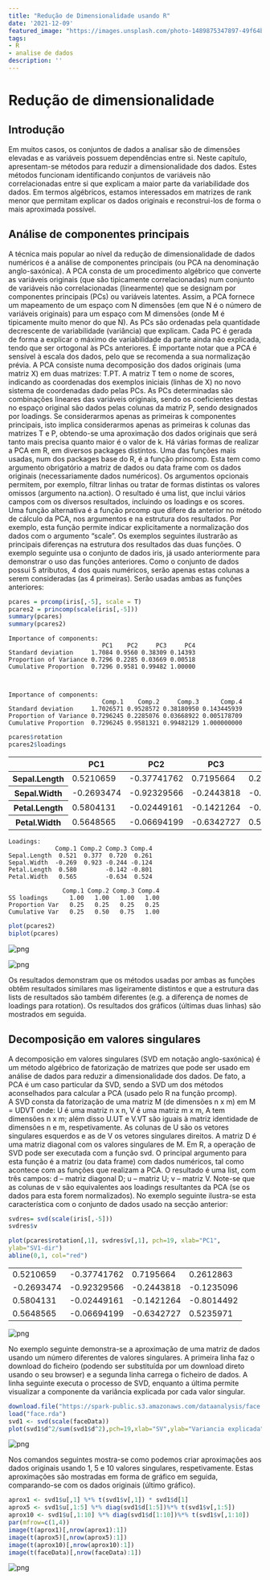 ```yaml
---
title: "Redução de Dimensionalidade usando R"
date: '2021-12-09'
featured_image: "https://images.unsplash.com/photo-1489875347897-49f64b51c1f8?ixid=MnwxMjA3fDB8MHxwaG90by1wYWdlfHx8fGVufDB8fHx8&ixlib=rb-1.2.1&auto=format&fit=crop&w=1050&q=80"
tags:
- R
- analise de dados
description: ''
---
```


# Redução de dimensionalidade 
 
## Introdução 
 
Em muitos casos, os conjuntos de dados a analisar são de dimensões elevadas e as variáveis possuem dependências entre si. Neste capítulo, apresentam-se métodos para reduzir a dimensionalidade dos dados. Estes métodos funcionam identificando conjuntos de variáveis não correlacionadas entre si que explicam a maior parte da variabilidade dos dados. Em termos algébricos, estamos interessados em matrizes de rank menor que permitam explicar os dados originais e reconstrui-los de forma o mais aproximada possível. 
 
## Análise de componentes principais 
 
A técnica mais popular ao nível da redução de dimensionalidade de dados numéricos é a análise de componentes principais (ou PCA na denominação anglo-­saxónica). A PCA consta de um procedimento algébrico que converte as variáveis originais (que são tipicamente correlacionadas) num conjunto de variáveis não correlacionadas (linearmente) que se designam por componentes principais (PCs) ou variáveis latentes. Assim, a PCA fornece um mapeamento de um espaço com N dimensões (em que N é o número de variáveis originais) para um espaço com M dimensões (onde M é tipicamente muito menor do que N). 
As PCs são ordenadas pela quantidade decrescente de variabilidade (variância) que explicam. Cada PC é gerada de forma a explicar o máximo de variabilidade da parte ainda não explicada, tendo que ser ortogonal às PCs anteriores. É importante notar que a PCA é sensível à escala dos dados, pelo que se recomenda a sua normalização prévia. 
A PCA consiste numa decomposição dos dados originais (uma matriz X) em duas matrizes: T.PT. A matriz T tem o nome de scores, indicando as coordenadas dos exemplos iniciais (linhas de X) no novo sistema de coordenadas dado pelas PCs. As PCs determinadas são combinações lineares das variáveis originais, sendo os coeficientes destas no espaço original são dados pelas colunas da matriz P, sendo designados por loadings. Se considerarmos apenas as primeiras k componentes principais, isto implica considerarmos apenas as primeiras k colunas das matrizes T e P, obtendo-se uma aproximação dos dados originais que será tanto mais precisa quanto maior é o valor de k. 
Há várias formas de realizar a PCA em R, em diversos packages distintos. Uma das funções mais usadas, num dos packages base do R, é a função princomp. Esta tem como argumento obrigatório a matriz de dados ou data frame com os dados originais (necessariamente dados numéricos). Os argumentos opcionais permitem, por exemplo, filtrar linhas ou tratar de formas distintas os valores omissos (argumento na.action). O resultado é uma list, que inclui vários campos com os diversos resultados, incluindo os loadings e os scores. 
Uma função alternativa é a função prcomp que difere da anterior no método de cálculo da PCA, nos argumentos e na estrutura dos resultados. Por exemplo, esta função permite indicar explicitamente a normalização dos dados com o argumento “scale”. Os exemplos seguintes ilustrarão as principais diferenças na estrutura dos resultados das duas funções. 
O exemplo seguinte usa o conjunto de dados iris, já usado anteriormente para demonstrar o uso das funções anteriores. Como o conjunto de dados possui 5 atributos, 4 dos quais numéricos, serão apenas estas colunas a serem consideradas (as 4 primeiras). Serão usadas ambas as funções anteriores: 


```R
pcares = prcomp(iris[,-5], scale = T) 
pcares2 = princomp(scale(iris[,-5])) 
summary(pcares) 
summary(pcares2)
```


    Importance of components:
                              PC1    PC2     PC3     PC4
    Standard deviation     1.7084 0.9560 0.38309 0.14393
    Proportion of Variance 0.7296 0.2285 0.03669 0.00518
    Cumulative Proportion  0.7296 0.9581 0.99482 1.00000



    Importance of components:
                              Comp.1    Comp.2     Comp.3      Comp.4
    Standard deviation     1.7026571 0.9528572 0.38180950 0.143445939
    Proportion of Variance 0.7296245 0.2285076 0.03668922 0.005178709
    Cumulative Proportion  0.7296245 0.9581321 0.99482129 1.000000000



```R
pcares$rotation
pcares2$loadings
```


<table>
<thead><tr><th></th><th scope=col>PC1</th><th scope=col>PC2</th><th scope=col>PC3</th><th scope=col>PC4</th></tr></thead>
<tbody>
	<tr><th scope=row>Sepal.Length</th><td> 0.5210659 </td><td>-0.37741762</td><td> 0.7195664 </td><td> 0.2612863 </td></tr>
	<tr><th scope=row>Sepal.Width</th><td>-0.2693474 </td><td>-0.92329566</td><td>-0.2443818 </td><td>-0.1235096 </td></tr>
	<tr><th scope=row>Petal.Length</th><td> 0.5804131 </td><td>-0.02449161</td><td>-0.1421264 </td><td>-0.8014492 </td></tr>
	<tr><th scope=row>Petal.Width</th><td> 0.5648565 </td><td>-0.06694199</td><td>-0.6342727 </td><td> 0.5235971 </td></tr>
</tbody>
</table>




    
    Loadings:
                 Comp.1 Comp.2 Comp.3 Comp.4
    Sepal.Length  0.521  0.377  0.720  0.261
    Sepal.Width  -0.269  0.923 -0.244 -0.124
    Petal.Length  0.580        -0.142 -0.801
    Petal.Width   0.565        -0.634  0.524
    
                   Comp.1 Comp.2 Comp.3 Comp.4
    SS loadings      1.00   1.00   1.00   1.00
    Proportion Var   0.25   0.25   0.25   0.25
    Cumulative Var   0.25   0.50   0.75   1.00



```R
plot(pcares2)
biplot(pcares)
```


    
![png](output_3_0.png)
    



    
![png](output_3_1.png)
    


Os resultados demonstram que os métodos usadas por ambas as funções obtêm 
resultados similares mas ligeiramente distintos e que a estrutura das lists de resultados são também diferentes (e.g. a diferença de nomes de loadings para rotation). Os resultados dos gráficos (últimas duas linhas) são mostrados em seguida. 
 

## Decomposição em valores singulares 
 
A decomposição em valores singulares (SVD em notação anglo-saxónica) é um 
método algébrico de fatorização de matrizes que pode ser usado em análise de dados para reduzir a dimensionalidade dos dados. De fato, a PCA é um caso particular da SVD, sendo a SVD um dos métodos aconselhados para calcular a PCA (usado pelo R na função prcomp).  
A SVD consta da fatorização de uma matriz M (de dimensões n x m) em M = UDVT 
onde: U é uma matriz n x n, V é uma matriz m x m, A tem dimensões n x m; além disso U.UT e V.VT são iguais à matriz identidade de dimensões n e m, respetivamente. As colunas de U são os vetores singulares esquerdos e as de V os vetores singulares direitos. A matriz D é uma matriz diagonal com os valores singulares de M. 
Em R, a operação de SVD pode ser executada com a função svd. O principal 
argumento para esta função é a matriz (ou data frame) com dados numéricos, tal como acontece com as funções que realizam a PCA. O resultado é uma list, com três campos: d – matriz diagonal D; u – matriz U; v – matriz V. 
Note-se que as colunas de v são equivalentes aos loadings resultantes da PCA (se os dados para esta forem normalizados). No exemplo seguinte ilustra-se esta característica com o conjunto de dados usado na secção anterior: 


```R
svdres= svd(scale(iris[,-5]))
svdres$v

plot(pcares$rotation[,1], svdres$v[,1], pch=19, xlab="PC1", 
ylab="SV1-dir")
abline(0,1, col="red")
```


<table>
<tbody>
	<tr><td> 0.5210659 </td><td>-0.37741762</td><td> 0.7195664 </td><td> 0.2612863 </td></tr>
	<tr><td>-0.2693474 </td><td>-0.92329566</td><td>-0.2443818 </td><td>-0.1235096 </td></tr>
	<tr><td> 0.5804131 </td><td>-0.02449161</td><td>-0.1421264 </td><td>-0.8014492 </td></tr>
	<tr><td> 0.5648565 </td><td>-0.06694199</td><td>-0.6342727 </td><td> 0.5235971 </td></tr>
</tbody>
</table>




    
![png](output_5_1.png)
    


No exemplo seguinte demonstra-se a aproximação de uma matriz de dados 
usando um número diferentes de valores singulares. A primeira linha faz o download do ficheiro (podendo ser substituída por um download direto usando o seu browser) e a segunda linha carrega o ficheiro de dados. A linha seguinte executa o processo de SVD, enquanto a última permite visualizar a componente da variância explicada por cada valor singular. 


```R
download.file("https://spark-public.s3.amazonaws.com/dataanalysis/face.rda", destfile="face.rda") 
load("face.rda") 
svd1 <- svd(scale(faceData)) 
plot(svd1$d^2/sum(svd1$d^2),pch=19,xlab="SV",ylab="Variancia explicada")
```


    
![png](output_7_0.png)
    


Nos comandos seguintes mostra-se como podemos criar aproximações aos 
dados originais usando 1, 5 e 10 valores singulares, respetivamente. Estas aproximações são mostradas em forma de gráfico em seguida, comparando-se com os dados originais (último gráfico).


```R
aprox1 <- svd1$u[,1] %*% t(svd1$v[,1]) * svd1$d[1] 
aprox5 <- svd1$u[,1:5] %*% diag(svd1$d[1:5])%*% t(svd1$v[,1:5]) 
aprox10 <- svd1$u[,1:10] %*% diag(svd1$d[1:10])%*% t(svd1$v[,1:10]) 
par(mfrow=c(1,4)) 
image(t(aprox1)[,nrow(aprox1):1]) 
image(t(aprox5)[,nrow(aprox5):1]) 
image(t(aprox10)[,nrow(aprox10):1]) 
image(t(faceData)[,nrow(faceData):1]) 
```


    
![png](output_9_0.png)
    

